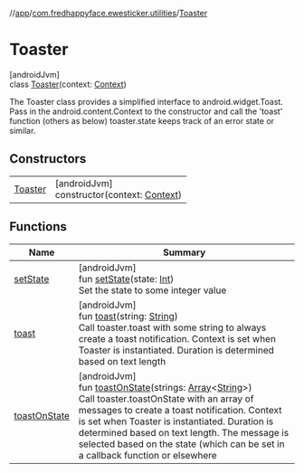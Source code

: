 //[app](../../../index.md)/[com.fredhappyface.ewesticker.utilities](../index.md)/[Toaster](index.md)

# Toaster

[androidJvm]\
class [Toaster](index.md)(context: [Context](https://developer.android.com/reference/kotlin/android/content/Context.html))

The Toaster class provides a simplified interface to android.widget.Toast. Pass in the android.content.Context to the constructor and call the 'toast' function (others as below) toaster.state keeps track of an error state or similar.

## Constructors

| | |
|---|---|
| [Toaster](-toaster.md) | [androidJvm]<br>constructor(context: [Context](https://developer.android.com/reference/kotlin/android/content/Context.html)) |

## Functions

| Name | Summary |
|---|---|
| [setState](set-state.md) | [androidJvm]<br>fun [setState](set-state.md)(state: [Int](https://kotlinlang.org/api/latest/jvm/stdlib/kotlin/-int/index.html))<br>Set the state to some integer value |
| [toast](toast.md) | [androidJvm]<br>fun [toast](toast.md)(string: [String](https://kotlinlang.org/api/latest/jvm/stdlib/kotlin/-string/index.html))<br>Call toaster.toast with some string to always create a toast notification. Context is set when Toaster is instantiated. Duration is determined based on text length |
| [toastOnState](toast-on-state.md) | [androidJvm]<br>fun [toastOnState](toast-on-state.md)(strings: [Array](https://kotlinlang.org/api/latest/jvm/stdlib/kotlin/-array/index.html)&lt;[String](https://kotlinlang.org/api/latest/jvm/stdlib/kotlin/-string/index.html)&gt;)<br>Call toaster.toastOnState with an array of messages to create a toast notification. Context is set when Toaster is instantiated. Duration is determined based on text length. The message is selected based on the state (which can be set in a callback function or elsewhere |
